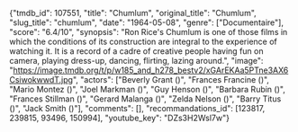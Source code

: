 {"tmdb_id": 107551, "title": "Chumlum", "original_title": "Chumlum", "slug_title": "chumlum", "date": "1964-05-08", "genre": ["Documentaire"], "score": "6.4/10", "synopsis": "Ron Rice's Chumlum is one of those films in which the conditions of its construction are integral to the experience of watching it. It is a record of a cadre of creative people having fun on camera, playing dress-up, dancing, flirting, lazing around.", "image": "https://image.tmdb.org/t/p/w185_and_h278_bestv2/xGArEKAa5PTne3AX6CsiwokwwdT.jpg", "actors": ["Beverly Grant ()", "Frances Francine ()", "Mario Montez ()", "Joel Markman ()", "Guy Henson ()", "Barbara Rubin ()", "Frances Stillman ()", "Gerard Malanga ()", "Zelda Nelson ()", "Barry Titus ()", "Jack Smith ()"], "comments": [], "recommandations_id": [123817, 239815, 93496, 150994], "youtube_key": "DZs3H2Wsl7w"}